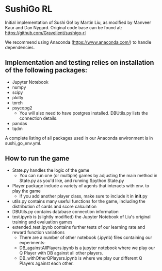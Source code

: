 # SushiGo RL #
Initial implementation of Sushi Go! by Martin Liu, as modified by Manveer Kaur and Dan Nygard.
Original code base can be found at: https://github.com/Gravellent/sushigo-rl

We recommend using Anaconda (https://www.anaconda.com/) to handle dependencies.

## Implementation and testing relies on installation of the following packages: ##
- Jupyter Notebook
- numpy
- scipy
- plotly
- torch
- psycopg2
    - You will also need to have postgres installed. DBUtils.py lists the connection details.
- pandas
- tqdm

A complete listing of all packages used in our Anaconda environment is in sushi_go_env.yml.

## How to run the game ##
- State.py handles the logic of the game
    - You can run one (or multiple) games by adjusting the main method in State.py as you'd like, and running $python State.py  
- Player package include a variety of agents that interacts with env. to play the game
    - If you add another player class, make sure to include it in __init__.py
- utils.py contains many useful functions for the game, including the distribution of cards and score calculation
- DBUtils.py contains database connection information
- test.ipynb is (slightly modified) the Jupyter Notebook of Liu's original training and evaluation games
- extended_test.ipynb contains further tests of our learning rate and reward function variations
    - There are a number of other notebook (.ipynb) files containing our experiments:
    - DB_againstAllPlayers.ipynb is a jupyter notebook where we play our Q Player with DB against all other players.
    - DB_withOtherQPlayers.ipynb is where we play our different Q Players against each other.
